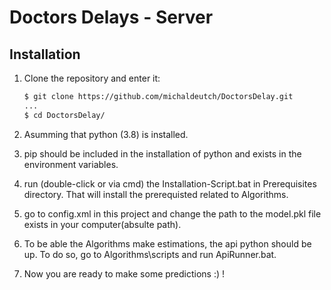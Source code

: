 # Doctors Delays - Server

## Installation

1. Clone the repository and enter it:

    ```sh
    $ git clone https://github.com/michaldeutch/DoctorsDelay.git
    ...
    $ cd DoctorsDelay/
    ```

2. Asumming that python (3.8) is installed.
3. pip should be included in the installation of python and exists in the environment variables.
4. run (double-click or via cmd) the Installation-Script.bat in Prerequisites directory. 
	That will install the prerequisted related to Algorithms.
5. go to config.xml in this project and change the path to the model.pkl file exists in your 
	computer(absulte path).
6. To be able the Algorithms make estimations, the api python should be up. To do so, go to
	Algorithms\scripts and run ApiRunner.bat.
7. Now you are ready to make some predictions :) !
